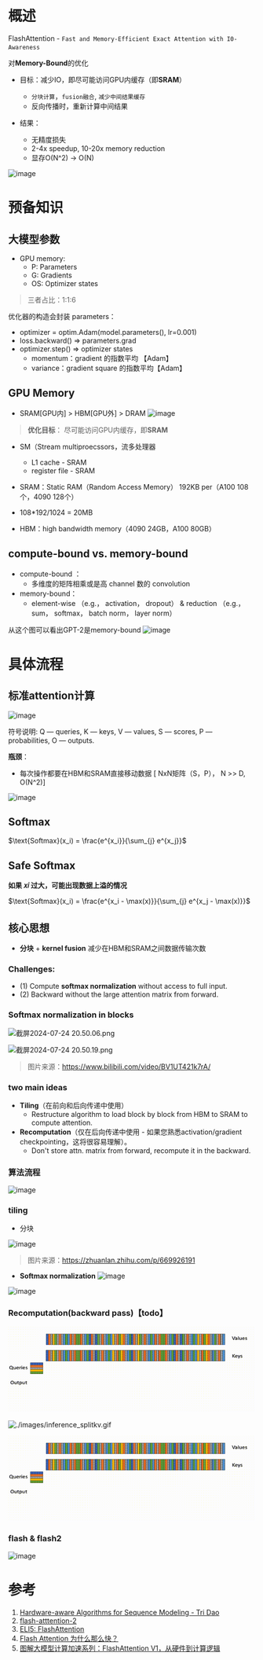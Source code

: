 # 概述
FlashAttention - `Fast and Memory-Efficient Exact Attention with I0-Awareness`

对**Memory-Bound**的优化
- 目标：减少IO，即尽可能访问GPU内缓存（即**SRAM**）
  - `分块计算`，`fusion融合`, `减少中间结果缓存`
  -  反向传播时，重新计算中间结果
 
- 结果：
  - 无精度损失 
  - 2-4x speedup, 10-20x memory reduction
  - 显存O(N^2) -> O(N)

![image](https://github.com/hinswhale/AI-Learning/assets/22999866/fc4177b7-df8e-40d1-921c-a39a73421435)

# 预备知识
## 大模型参数
- GPU memory:
  - P: Parameters
  - G: Gradients
  - OS: Optimizer states
> 三者占比：1:1:6

优化器的构造会封装 parameters：
- optimizer = optim.Adam(model.parameters(), lr=0.001)
- loss.backward() => parameters.grad
- optimizer.step() => optimizer states
  - momentum：gradient 的指数平均 【Adam】
  - variance：gradient square 的指数平均【Adam】
 
## GPU Memory
- SRAM[GPU内]  > HBM[GPU外] > DRAM
  ![image](https://github.com/user-attachments/assets/fb1f825e-939d-446f-aef6-33298b162c74)

>  **优化目标**： 尽可能访问GPU内缓存，即**SRAM**

- SM（Stream multiproecssors，流多处理器 
  - L1 cache - SRAM
  - register file -  SRAM

- SRAM：Static RAM（Random Access Memory） 192KB per（A100 108个，4090 128个）
 -  108*192/1024 = 20MB
- HBM：high bandwidth memory（4090 24GB，A100 80GB）

## compute-bound vs. memory-bound
- compute-bound ：
  -  多维度的矩阵相乘或是高 channel 数的 convolution
- memory-bound：
  -  element-wise （e.g.， activation， dropout） & reduction （e.g.， sum， softmax， batch norm， layer norm）

从这个图可以看出GPT-2是memory-bound
![image](https://github.com/user-attachments/assets/a3cd9e40-a734-4fb8-8867-fae8e57a39e5)

# **具体流程**

## 标准attention计算


![image](https://github.com/hinswhale/AI-Learning/assets/22999866/6b85c509-7b16-4454-8b86-fd83d8d2c0b6)

符号说明: Q — queries, K — keys, V — values, S — scores, P — probabilities, O — outputs.

**瓶颈**：

- 每次操作都要在HBM和SRAM直接移动数据 [ NxN矩阵（S，P）， N >> D, O(N^2)]


![image](https://github.com/user-attachments/assets/7a7eba39-acb2-44bf-9cdd-9aefd45d6a55)


## **Softmax**

$\text{Softmax}(x_i) = \frac{e^{x_i}}{\sum_{j} e^{x_j}}$ 

## **Safe Softmax**

**如果 𝑥𝑖 过大，可能出现数据上溢的情况**

$\text{Softmax}(x_i) = \frac{e^{x_i - \max(x)}}{\sum_{j} e^{x_j - \max(x)}}$ 

## 核心思想

- **分块** +   **kernel fusion** 减少在HBM和SRAM之间数据传输次数

### Challenges:

- (1) Compute **softmax normalization** without access to full input.
- (2) Backward without the large attention matrix from forward.

### **Softmax normalization in blocks**

![截屏2024-07-24 20.50.06.png](https://prod-files-secure.s3.us-west-2.amazonaws.com/cf1f3a5b-8505-4452-8168-8f40ca94618c/170c5405-f13e-403f-97ef-09c6d2e93955/%E6%88%AA%E5%B1%8F2024-07-24_20.50.06.png)

![截屏2024-07-24 20.50.19.png](https://prod-files-secure.s3.us-west-2.amazonaws.com/cf1f3a5b-8505-4452-8168-8f40ca94618c/9fecbfef-302c-426c-bc98-d1ab1c6a2edb/%E6%88%AA%E5%B1%8F2024-07-24_20.50.19.png)

> 图片来源：https://www.bilibili.com/video/BV1UT421k7rA/

### two main ideas

- **Tiling**（在前向和后向传递中使用）
    - Restructure algorithm to load block by block from HBM to SRAM to compute attention.
- **Recomputation**（仅在后向传递中使用 - 如果您熟悉activation/gradient checkpointing，这将很容易理解）。
    - Don't store attn. matrix from forward, recompute it in the backward.

### 算法流程

![image](https://github.com/user-attachments/assets/24ca3d36-d1b6-46ee-87c4-b9387e11905b)


### tiling

- 分块

![image](https://github.com/user-attachments/assets/431eaffd-d6a4-4a7b-99a5-ca3bf7c7e10d)


> 图片来源：https://zhuanlan.zhihu.com/p/669926191

- **Softmax normalization**
![image](https://github.com/user-attachments/assets/f3348e86-5ef2-4a52-b8a6-5ff0be195590)

![image](https://github.com/user-attachments/assets/372f2fcf-e6d7-436f-8c42-d2fdcd76fd1c)


### Recomputation(backward pass)【todo】

![./images/Inference_regular_attn.gif](./images/Inference_regular_attn.gif)

![./images/inference_splitkv.gif](./images/inference_splitkv.gif)

![./images/Inference_regular_attn.gif](./images/Inference_regular_attn.gif)

### flash & flash2


![image](https://github.com/user-attachments/assets/fdc50cbb-db70-407a-9740-9569195932cc)


# 参考

1. [Hardware-aware Algorithms for Sequence Modeling - Tri Dao](https://www.youtube.com/watch?v=foG0ebzuw34)
2. [flash-atttention-2](https://princeton-nlp.github.io/flash-atttention-2/)
3. [ELI5: FlashAttention](https://gordicaleksa.medium.com/eli5-flash-attention-5c44017022ad)
4. [Flash Attention 为什么那么快？](https://www.bilibili.com/video/BV1UT421k7rA/)
5. [图解大模型计算加速系列：FlashAttention V1，从硬件到计算逻辑](https://zhuanlan.zhihu.com/p/669926191)
